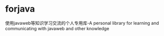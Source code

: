 # forjava
使用javaweb等知识学习交流的个人专用库-A personal library for learning and communicating with javaweb and other knowledge
